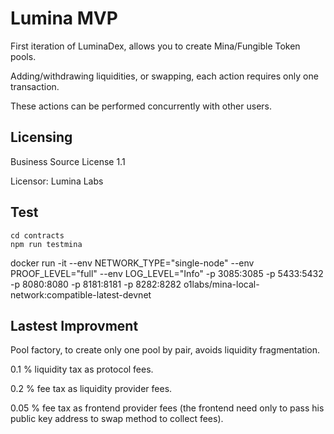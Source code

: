 # Lumina MVP

First iteration of LuminaDex, allows you to create Mina/Fungible Token pools.

Adding/withdrawing liquidities, or swapping, each action requires only one transaction.

These actions can be performed concurrently with other users.

## Licensing

Business Source License 1.1

Licensor: Lumina Labs

## Test

```
cd contracts
npm run testmina
```

docker run -it   --env NETWORK_TYPE="single-node"  --env PROOF_LEVEL="full"   --env LOG_LEVEL="Info"   -p 3085:3085  -p 5433:5432  -p 8080:8080 -p 8181:8181 -p 8282:8282 o1labs/mina-local-network:compatible-latest-devnet

## Lastest Improvment

Pool factory, to create only one pool by pair, avoids liquidity fragmentation.

0.1 % liquidity tax as protocol fees.

0.2 % fee tax as liquidity provider fees.

0.05 % fee tax as frontend provider fees (the frontend need only to pass his public key address to swap method to collect fees).

